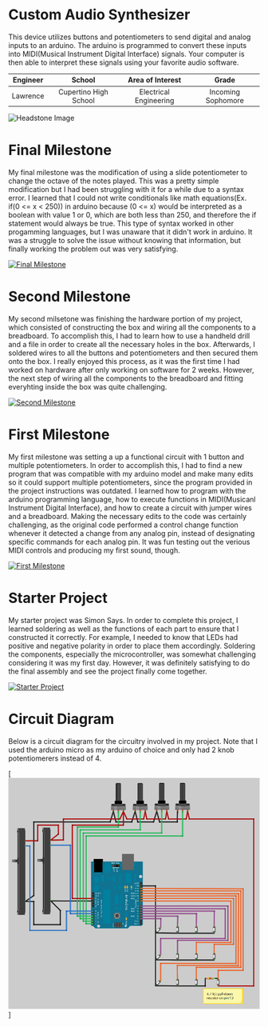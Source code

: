 ﻿# Custom Audio Synthesizer
This device utilizes buttons and potentiometers to send digital and analog inputs to an arduino. The arduino is programmed to convert these inputs into MIDI(Musical Instrument Digital Interface) signals. Your computer is then able to interpret these signals using your favorite audio software.

| **Engineer** | **School** | **Area of Interest** | **Grade** |
|:--:|:--:|:--:|:--:|
| Lawrence | Cupertino High School | Electrical Engineering | Incoming Sophomore

![Headstone Image](https://lh3.googleusercontent.com/pw/AM-JKLWnYIfiMCrzhEexiC3B2EEer0BGVDTiks_QQd0Zyyy9Psq_ozUOEsBgSgJYAcShyENWfNOVctX_ONRWoCizGWyJKkC3TQB5bZFOFmDW8A2pqlZgV1c52TIlhpcvTy-RLyLoDBID8I_iC3Sy7uwdK8s=w1230-h1640-no?authuser=0)
  
# Final Milestone
My final milestone was the modification of using a slide potentiometer to change the octave of the notes played. This was a pretty simple modification but I had been struggling with it for a while due to a syntax error. I learned that I could not write conditionals like math equations(Ex. if(0 <= x < 250)) in arduino because (0 <= x) would be interpreted as a boolean with value 1 or 0, which are both less than 250, and therefore the if statement would always be true. This type of syntax worked in other progamming languages, but I was unaware that it didn't work in arduino. It was a struggle to solve the issue without knowing that information, but finally working the problem out was very satisfying.

[![Final Milestone](https://img.youtube.com/vi/tV5cgRTGr7Q/maxresdefault.jpg )](https://www.youtube.com/watch?v=tV5cgRTGr7Q "Final Milestone")

# Second Milestone
My second milsetone was finishing the hardware portion of my project, which consisted of constructing the box and wiring all the components to a breadboard. To accomplish this, I had to learn how to use a handheld drill and a file in order to create all the necessary holes in the box. Afterwards, I soldered wires to all the buttons and potentiometers and then secured them onto the box. I really enjoyed this process, as it was the first time I had worked on hardware after only working on software for 2 weeks. However, the next step of wiring all the components to the breadboard and fitting everyhting inside the box was quite challenging.

[![Second Milestone](https://img.youtube.com/vi/sewwkrGGfmg/maxresdefault.jpg)](https://www.youtube.com/watch?v=sewwkrGGfmg "Second Milestone")

# First Milestone
My first milestone was setting a up a functional circuit with 1 button and multiple potentiometers. In order to accomplish this, I had to find a new program that was compatible with my arduino model and make many edits so it could support multiple potentiometers, since the program provided in the project instructions was outdated. I learned how to program with the arduino programming language, how to execute functions in MIDI(Musicanl Instrument Digital Interface), and how to create a circuit with jumper wires and a breadboard. Making the necessary edits to the code was certainly challenging, as the original code performed a control change function whenever it detected a change from any analog pin, instead of designating specific commands for each analog pin. It was fun testing out the verious MIDI controls and producing my first sound, though.

[![First Milestone](https://img.youtube.com/vi/HvIb2GSrOdo/maxresdefault.jpg)](https://www.youtube.com/watch?v=HvIb2GSrOdo "First Milestone")

# Starter Project
My starter project was Simon Says. In order to complete this project, I learned soldering as well as the functions of each part to ensure that I constructed it correctly. For example, I needed to know that LEDs had positive and negative polarity in order to place them accordingly. Soldering the components, especially the microcontroller, was somewhat challenging considering it was my first day. However, it was definitely satisfying to do the final assembly and see the project finally come together.

[![Starter Project](https://img.youtube.com/vi/-b-rGRhXx58/maxresdefault.jpg)](https://www.youtube.com/watch?v=-b-rGRhXx58 "Starter Project")

# Circuit Diagram
Below is a circuit diagram for the circuitry involved in my project. Note that I used the arduino micro as my arduino of choice and only had 2 knob potentiomerers instead of 4.

[![Circuit Diagram](https://raw.githubusercontent.com/BlueStamp-Engineering-2022/Lawrence_BSE_Project/gh-pages/MIDI%20Controller%20Circuit%20Diagram.png)]
